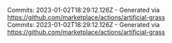Commits: 2023-01-02T18:29:12.126Z - Generated via https://github.com/marketplace/actions/artificial-grass
<br>
Commits: 2023-01-02T18:29:12.126Z - Generated via https://github.com/marketplace/actions/artificial-grass
<br>
